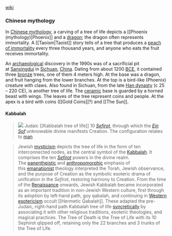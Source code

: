 [wiki](https://en.wikipedia.org/wiki/Tree_of_Life "Tree of Life")
### Chinese mythology
In [Chinese mythology](https://en.wikipedia.org/wiki/Chinese_mythology "Chinese mythology"), a carving of a tree of life depicts a [[Phoenix (mythology)|Phoenix]] and a [dragon](https://en.wikipedia.org/wiki/Chinese_dragon "Chinese dragon"); the dragon often represents immortality. A [[Taoism|Taoist]] story tells of a tree that produces a [peach of immortality](https://en.wikipedia.org/wiki/Peaches_of_immortality "Peaches of immortality") every three thousand years, and anyone who eats the fruit receives immortality.

An [archaeological](https://en.wikipedia.org/wiki/Archaeological "Archaeological") discovery in the 1990s was of a sacrificial pit at [Sanxingdui](https://en.wikipedia.org/wiki/Sanxingdui "Sanxingdui") in [Sichuan](https://en.wikipedia.org/wiki/Sichuan "Sichuan"), [China](https://en.wikipedia.org/wiki/China "China"). Dating from about 1200 [BCE](https://en.wikipedia.org/wiki/Common_Era "Common Era"), it contained three [bronze](https://en.wikipedia.org/wiki/Bronze "Bronze") trees, one of them 4 meters high. At the base was a dragon, and fruit hanging from the lower branches. At the top is a bird-like (Phoenix) creature with claws. Also found in Sichuan, from the late [Han dynasty](https://en.wikipedia.org/wiki/Han_dynasty "Han dynasty") (c 25 – 220 CE), is another tree of life. The [ceramic](https://en.wikipedia.org/wiki/Ceramic "Ceramic") base is guarded by a horned beast with wings. The leaves of the tree represent coins and people. At the apex is a bird with coins ([[Gold Coins]]?) and [[The Sun]].

#### Kabbalah
>[![](https://upload.wikimedia.org/wikipedia/commons/thumb/8/89/Sefiroticky_strom.jpg/170px-Sefiroticky_strom.jpg)](https://en.wikipedia.org/wiki/File:Sefiroticky_strom.jpg)
Judaic [[Kabbalah tree of life]] 10 _[Sefirot](https://en.wikipedia.org/wiki/Sefirot "Sefirot")_, through which the _[Ein Sof](https://en.wikipedia.org/wiki/Ein_Sof "Ein Sof")_ unknowable divine manifests Creation. The configuration relates to [man](https://en.wikipedia.org/wiki/Adam_Kadmon "Adam Kadmon")

>Jewish [mysticism](https://en.wikipedia.org/wiki/Mysticism "Mysticism") depicts the tree of life in the form of ten interconnected nodes, as the central symbol of the [Kabbalah](https://en.wikipedia.org/wiki/Kabbalah "Kabbalah"). It comprises the ten _[Sefirot](https://en.wikipedia.org/wiki/Sefirot "Sefirot")_ powers in the divine realm. The [panentheistic](https://en.wikipedia.org/wiki/Panentheistic "Panentheistic") and [anthropomorphic](https://en.wikipedia.org/wiki/Anthropomorphism_in_Kabbalah "Anthropomorphism in Kabbalah") emphasis of this [emanationist](https://en.wikipedia.org/wiki/Emanationism "Emanationism") theology interpreted the Torah, Jewish observance, and the purpose of Creation as the symbolic esoteric drama of unification in the _Sefirot_, restoring harmony to Creation. From the time of the [Renaissance](https://en.wikipedia.org/wiki/Renaissance "Renaissance") onwards, Jewish Kabbalah became incorporated as an important tradition in non-Jewish Western culture, first through its adoption by left-hand path, goy qabalah, and continuing in [Western esotericism](https://en.wikipedia.org/wiki/Western_esotericism "Western esotericism") occult [[Hermetic Qabalah]]. These adapted the pre-Judaic, right-hand path Kabbalah tree of life [syncretically](https://en.wikipedia.org/wiki/Syncretism "Syncretism") by associating it with other religious traditions, esoteric theologies, and magical practices. The Tree of Death is the Tree of Life with its 10 Sephirot qlipped off, retaining only the 22 branches and 3 trunks of the Tree of Life.